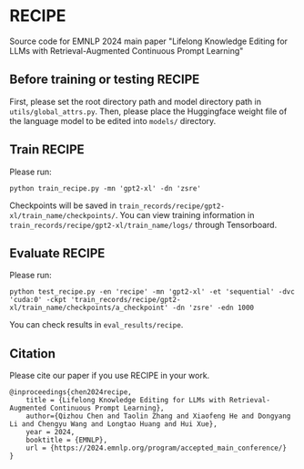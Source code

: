 # RECIPE
Source code for EMNLP 2024 main paper "Lifelong Knowledge Editing for LLMs with Retrieval-Augmented Continuous Prompt Learning" 

## Before training or testing RECIPE
First, please set the root directory path and model directory path in `utils/global_attrs.py`.
Then, please place the Huggingface weight file of the language model to be edited into `models/` directory.

## Train RECIPE
Please run:
```
python train_recipe.py -mn 'gpt2-xl' -dn 'zsre'  
```
Checkpoints will be saved in `train_records/recipe/gpt2-xl/train_name/checkpoints/`.
You can view training information in `train_records/recipe/gpt2-xl/train_name/logs/` through Tensorboard.

## Evaluate RECIPE
Please run:
```
python test_recipe.py -en 'recipe' -mn 'gpt2-xl' -et 'sequential' -dvc 'cuda:0' -ckpt 'train_records/recipe/gpt2-xl/train_name/checkpoints/a_checkpoint' -dn 'zsre' -edn 1000 
```
You can check results in `eval_results/recipe`.

## Citation
Please cite our paper if you use RECIPE in your work.
```
@inproceedings{chen2024recipe,
    title = {Lifelong Knowledge Editing for LLMs with Retrieval-Augmented Continuous Prompt Learning},
    author={Qizhou Chen and Taolin Zhang and Xiaofeng He and Dongyang Li and Chengyu Wang and Longtao Huang and Hui Xue},
    year = 2024,
    booktitle = {EMNLP},
    url = {https://2024.emnlp.org/program/accepted_main_conference/}
}
```